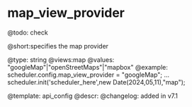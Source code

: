 map_view_provider
=============

@todo:
	check 


@short:specifies the map provider 
	

@type: string
@views:map
@values: "googleMap"|"openStreetMaps"|"mapbox"
@example:
scheduler.config.map_view_provider = "googleMap";
...
scheduler.init('scheduler_here',new Date(2024,05,11),"map");

@template:	api_config
@descr:
@changelog:
added in v7.1

